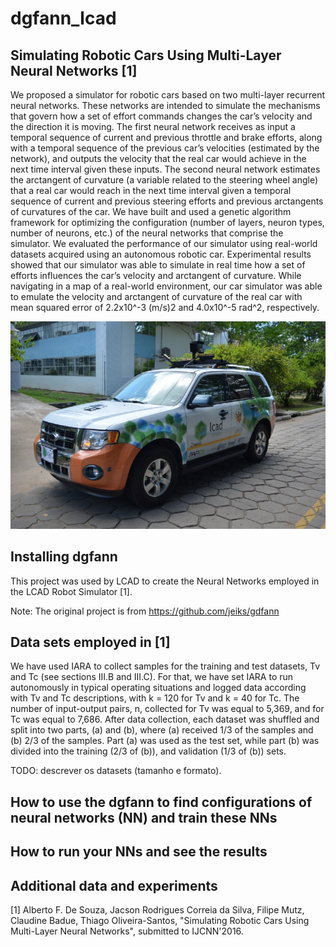 # dgfann_lcad

## Simulating Robotic Cars Using Multi-Layer Neural Networks [1]

We proposed a simulator for robotic cars based on two multi-layer recurrent neural networks. These networks are intended to simulate the mechanisms that govern how a set of effort commands changes the car’s velocity and the direction it is moving. The first neural network receives as input a temporal sequence of current and previous throttle and brake efforts, along with a temporal sequence of the previous car’s velocities (estimated by the network), and outputs the velocity that the real car would achieve in the next time interval given these inputs. The second neural network estimates the arctangent of curvature (a variable related to the steering wheel angle) that a real car would reach in the next time interval given a temporal sequence of current and previous steering efforts and previous arctangents of curvatures of the car. 
We have built and used a genetic algorithm framework for optimizing the configuration (number of layers, neuron types, number of neurons, etc.) of the neural networks that comprise the simulator.
We evaluated the performance of our simulator using real-world datasets acquired using an autonomous robotic car. Experimental results showed that our simulator was able to simulate in real time how a set of efforts influences the car’s velocity and arctangent of curvature. While navigating in a map of a real-world environment, our car simulator was able to emulate the velocity and arctangent of curvature of the real car with mean squared error of 2.2x10^-3 (m/s)2 and 4.0x10^-5 rad^2, respectively.

![alt text](IARA.jpg)

## Installing dgfann

This project was used by LCAD to create the Neural Networks employed in the LCAD Robot Simulator [1].

Note: The original project is from https://github.com/jeiks/gdfann

## Data sets employed in [1]

We have used IARA to collect samples for the training and test datasets, Tv and Tc (see sections III.B and III.C). For that, we have set IARA to run autonomously in typical operating situations and logged data according with Tv and Tc descriptions, with k = 120 for Tv and k = 40 for Tc. The number of input-output pairs, n, collected for Tv was equal to 5,369, and for Tc was equal to 7,686. After data collection, each dataset was shuffled and split into two parts, (a) and (b), where (a) received 1/3 of the samples and (b) 2/3 of the samples. Part (a) was used as the test set, while part (b) was divided into the training (2/3 of (b)), and validation (1/3 of (b)) sets. 

TODO: descrever os datasets (tamanho e formato).

## How to use the dgfann to find configurations of neural networks (NN) and train these NNs

## How to run your NNs and see the results

## Additional data and experiments

[1] Alberto F. De Souza, Jacson Rodrigues Correia da Silva, Filipe Mutz, Claudine Badue, Thiago Oliveira-Santos, "Simulating Robotic Cars Using Multi-Layer Neural Networks", submitted to IJCNN'2016.
